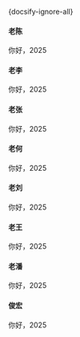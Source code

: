 {docsify-ignore-all}
<!-- chat:start -->

#### **老陈**

你好，2025

#### **老李**

你好，2025

#### **老张**

你好，2025

#### **老何**

你好，2025

#### **老刘**

你好，2025

#### **老王**

你好，2025

#### **老潘**

你好，2025

#### **俊宏**

你好，2025
<!-- chat:end -->
